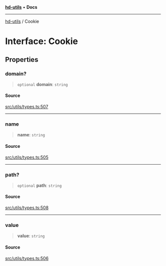 [**hd-utils**](../README.md) • **Docs**

***

[hd-utils](../globals.md) / Cookie

# Interface: Cookie

## Properties

### domain?

> `optional` **domain**: `string`

#### Source

[src/utils/types.ts:507](https://github.com/AhmadHddad/h-utils/blob/b1dfa95e218c9605f39fc234662ef50e62fadcb8/src/utils/types.ts#L507)

***

### name

> **name**: `string`

#### Source

[src/utils/types.ts:505](https://github.com/AhmadHddad/h-utils/blob/b1dfa95e218c9605f39fc234662ef50e62fadcb8/src/utils/types.ts#L505)

***

### path?

> `optional` **path**: `string`

#### Source

[src/utils/types.ts:508](https://github.com/AhmadHddad/h-utils/blob/b1dfa95e218c9605f39fc234662ef50e62fadcb8/src/utils/types.ts#L508)

***

### value

> **value**: `string`

#### Source

[src/utils/types.ts:506](https://github.com/AhmadHddad/h-utils/blob/b1dfa95e218c9605f39fc234662ef50e62fadcb8/src/utils/types.ts#L506)
